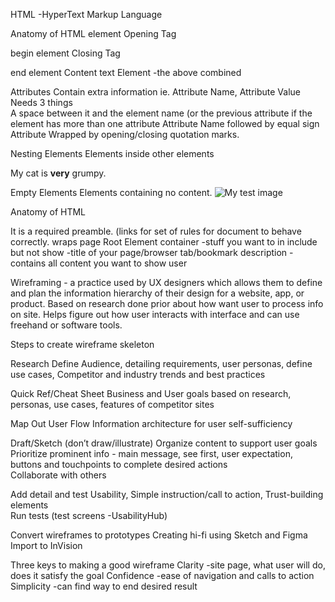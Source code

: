 
HTML -HyperText Markup Language

Anatomy of HTML element
	Opening Tag <p>  begin element
	Closing Tag </p>  end element
	Content  text
	Element -the above combined

Attributes
	Contain extra information
		ie. Attribute Name, Attribute Value
	Needs 3 things	
A space between it and the element name (or the previous attribute if the element has more than one attribute
Attribute Name followed by equal sign
Attribute Wrapped by opening/closing quotation marks.

Nesting Elements
	Elements inside other elements
	<p>My cat is <strong>very</strong> grumpy.</p>

Empty Elements
	Elements containing no content.
	<img src="images/firefox-icon.png" alt="My test image">

Anatomy of HTML
<!DOCTYPE html>  It is a required preamble. (links for set of rules for document to behave correctly.
<html></html> wraps page Root Element
<head></head> container -stuff you want to in include but not show
<meta charset="utf-8"> 
<title></title>  -title of your page/browser tab/bookmark description
<body></body> -contains all content you want to show user



Wireframing - a practice used by UX designers which allows them to define and plan the information hierarchy of their design for a website, app, or product. Based on research done prior about how want user to process info on site. Helps figure out how user interacts with interface and can use freehand or software tools.

Steps to create wireframe skeleton

Research
	Define Audience, detailing requirements, user personas, define use cases, 
	Competitor and industry trends and best practices

Quick Ref/Cheat Sheet
Business and User goals based on research, personas, use cases, features of competitor sites

Map Out User Flow
Information architecture for user self-sufficiency

Draft/Sketch (don’t draw/illustrate)
Organize content to support user goals
Prioritize prominent info - main message, see first, user expectation, buttons and touchpoints to complete desired actions	
Collaborate with others

Add detail and test
Usability, Simple instruction/call to action, Trust-building elements	
Run tests (test screens -UsabilityHub)

Convert wireframes to prototypes
Creating hi-fi using Sketch and Figma
Import to InVision

	
Three keys to making a good wireframe
Clarity -site page, what user will do, does it satisfy the goal
Confidence -ease of navigation and calls to action
Simplicity -can find way to end desired result
